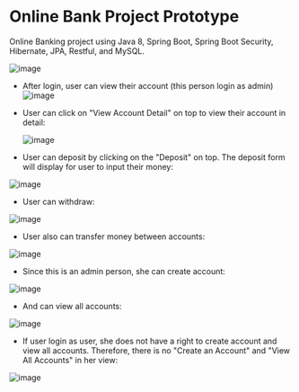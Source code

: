 # Online Bank Project Prototype

Online Banking project using Java 8, Spring Boot, Spring Boot Security, Hibernate, JPA, Restful, and MySQL.



![image](https://user-images.githubusercontent.com/22376175/142127962-fb5e1c91-fc25-490d-a91b-6db908d36b58.png)


- After login, user can view their account (this person login as admin)
![image](https://user-images.githubusercontent.com/22376175/142128557-10951897-a904-4db9-bc56-66b0aaaebdf0.png)

- User can click on "View Account Detail" on top to view their account in detail:
  
  ![image](https://user-images.githubusercontent.com/22376175/142129371-74d1ff09-bbee-4eb7-be7b-5305e1a51e72.png)
  
  
- User can deposit by clicking on the "Deposit" on top. The deposit form will display for user to input their money:

![image](https://user-images.githubusercontent.com/22376175/142129899-484b7fa2-a714-4a04-9338-17bcb873fc0b.png)

- User can withdraw:

![image](https://user-images.githubusercontent.com/22376175/142130778-9d6e5517-7257-4a8c-bd86-81c6f3b0a396.png)

- User also can transfer money between accounts:

![image](https://user-images.githubusercontent.com/22376175/142130921-f5f93b1e-ebc6-4f8e-ba02-7118d981eb2f.png)

- Since this is an admin person, she can create account:

![image](https://user-images.githubusercontent.com/22376175/142131438-593375d4-c203-4baa-9d88-6840010af6f8.png)

- And can view all accounts:

![image](https://user-images.githubusercontent.com/22376175/142131502-e167b02d-aa22-4a55-bbd7-d726aa88da1c.png)

- If user login as user, she does not have a right to create account and view all accounts. Therefore, there is no "Create an Account" and "View All Accounts" in her view:

![image](https://user-images.githubusercontent.com/22376175/142131856-8f60b223-00b0-4777-aba1-8c82957c2031.png)




